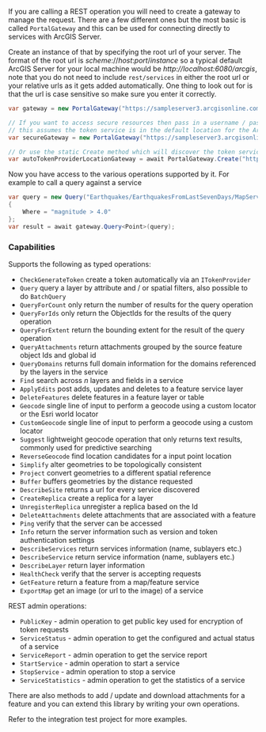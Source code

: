 If you are calling a REST operation you will need to create a gateway to manage the request. There are a few different ones but the most basic is called `PortalGateway` and this can be used for connecting directly to services with ArcGIS Server.

Create an instance of that by specifying the root url of your server. The format of the root url is _scheme_://_host_:_port_/_instance_ so a typical default ArcGIS Server for your local machine would be _http://localhost:6080/arcgis_, note that you do not need to include `rest/services` in either the root url or your relative urls as it gets added automatically. One thing to look out for is that the url is case sensitive so make sure you enter it correctly.

```c#
var gateway = new PortalGateway("https://sampleserver3.arcgisonline.com/ArcGIS/");

// If you want to access secure resources then pass in a username / password
// this assumes the token service is in the default location for the ArcGIS Server
var secureGateway = new PortalGateway("https://sampleserver3.arcgisonline.com/ArcGIS/", "username", "password");

// Or use the static Create method which will discover the token service Url from the server Info endpoint
var autoTokenProviderLocationGateway = await PortalGateway.Create("https://sampleserver3.arcgisonline.com/ArcGIS/", "username", "password");
```

Now you have access to the various operations supported by it. For example to call a query against a service

```c#
var query = new Query("Earthquakes/EarthquakesFromLastSevenDays/MapServer/0")
{ 
    Where = "magnitude > 4.0" 
};
var result = await gateway.Query<Point>(query);
```

### Capabilities

Supports the following as typed operations:

 - `CheckGenerateToken` create a token automatically via an `ITokenProvider`
 - `Query` query a layer by attribute and / or spatial filters, also possible to do `BatchQuery`
 - `QueryForCount` only return the number of results for the query operation
 - `QueryForIds` only return the ObjectIds for the results of the query operation
 - `QueryForExtent` return the bounding extent for the result of the query operation
 - `QueryAttachments` return attachments grouped by the source feature object Ids and global id
 - `QueryDomains` returns full domain information for the domains referenced by the layers in the service
 - `Find` search across _n_ layers and fields in a service
 - `ApplyEdits` post adds, updates and deletes to a feature service layer
 - `DeleteFeatures` delete features in a feature layer or table
 - `Geocode` single line of input to perform a geocode using a custom locator or the Esri world locator
 - `CustomGeocode` single line of input to perform a geocode using a custom locator
 - `Suggest` lightweight geocode operation that only returns text results, commonly used for predictive searching
 - `ReverseGeocode` find location candidates for a input point location
 - `Simplify` alter geometries to be topologically consistent
 - `Project` convert geometries to a different spatial reference
 - `Buffer` buffers geometries by the distance requested
 - `DescribeSite` returns a url for every service discovered
 - `CreateReplica` create a replica for a layer
 - `UnregisterReplica` unregister a replica based on the Id
 - `DeleteAttachments` delete attachments that are associated with a feature
 - `Ping` verify that the server can be accessed
 - `Info` return the server information such as version and token authentication settings
 - `DescribeServices` return services information (name, sublayers etc.)
 - `DescribeService` return service information (name, sublayers etc.)
 - `DescribeLayer` return layer information
 - `HealthCheck` verify that the server is accepting requests
 - `GetFeature` return a feature from a map/feature service
 - `ExportMap` get an image (or url to the image) of a service

REST admin operations:

 - `PublicKey` - admin operation to get public key used for encryption of token requests
 - `ServiceStatus` - admin operation to get the configured and actual status of a service
 - `ServiceReport` - admin operation to get the service report
 - `StartService` - admin operation to start a service
 - `StopService` - admin operation to stop a service
 - `ServiceStatistics` - admin operation to get the statistics of a service

There are also methods to add / update and download attachments for a feature and you can extend this library by writing your own operations.

Refer to the integration test project for more examples.